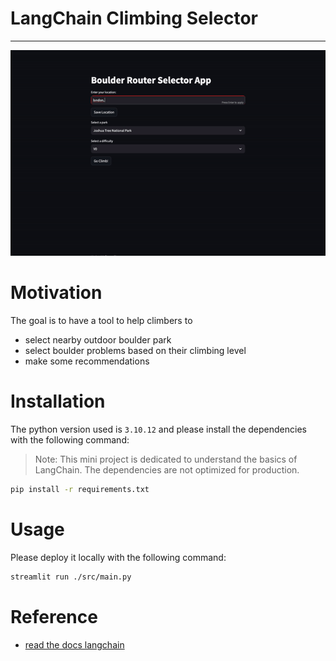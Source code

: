 # LangChain Climbing Selector
---
![](assets/llm_boulder.gif)

# Motivation
The goal is to have a tool to help climbers to
- select nearby outdoor boulder park
- select boulder problems based on their climbing level
- make some recommendations

# Installation

The python version used is `3.10.12` and please install the dependencies with the following command:

> Note: This mini project is dedicated to understand the basics of LangChain. The dependencies are not optimized for production.

```bash
pip install -r requirements.txt
```

# Usage

Please deploy it locally with the following command:
```bash
streamlit run ./src/main.py
```

# Reference
- [read the docs langchain](https://readthedocs.org/projects/langchain/)